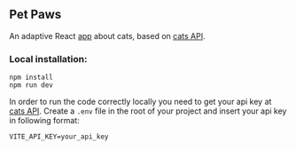 ## Pet Paws

An adaptive React [app](https://petspaw-two.vercel.app/) about cats, based on [cats API](https://thecatapi.com/).

### Local installation:

```
npm install
npm run dev
```
In order to run the code correctly locally you need to get your api key at [cats API](https://thecatapi.com/). Create a ```.env``` file in the root of your project and insert your api key in following format:
```
VITE_API_KEY=your_api_key
```
